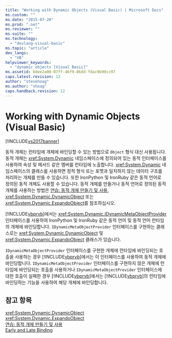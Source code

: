 ```yaml
---
title: "Working with Dynamic Objects (Visual Basic) | Microsoft Docs"
ms.custom: ""
ms.date: "2015-07-20"
ms.prod: ".net"
ms.reviewer: ""
ms.suite: ""
ms.technology: 
  - "devlang-visual-basic"
ms.topic: "article"
dev_langs: 
  - "VB"
helpviewer_keywords: 
  - "dynamic objects [Visual Basic]"
ms.assetid: bdee2a00-07ff-46f9-86dd-fdac9b99cc97
caps.latest.revision: 12
author: "stevehoag"
ms.author: "shoag"
caps.handback.revision: 12
---
```

# Working with Dynamic Objects (Visual Basic)
[!INCLUDE[vs2017banner](../../../../visual-basic/developing-apps/includes/vs2017banner.md)]

동적 개체는 런타임에 개체에 바인딩할 수 있는 방법으로 `Object` 형식 대신 사용됩니다.  동적 개체는 <xref:System.Dynamic> 네임스페이스에 정의되어 있는 동적 인터페이스를 사용하여 속성 및 메서드 같은 멤버를 런타임에 노출합니다.  <xref:System.Dynamic> 네임스페이스의 클래스를 사용하면 정적 형식 또는 포맷과 일치하지 않는 데이터 구조를 처리하는 개체를 만들 수 있습니다.  또한 IronPython 및 IronRuby 같은 동적 언어로 정의된 동적 개체도 사용할 수 있습니다.  동적 개체를 만들거나 동적 언어로 정의된 동적 개체를 사용하는 방법은 [연습: 동적 개체 만들기 및 사용](../../../../csharp/programming-guide/types/walkthrough-creating-and-using-dynamic-objects.md), <xref:System.Dynamic.DynamicObject> 또는 <xref:System.Dynamic.ExpandoObject>를 참조하십시오.  
  
 [!INCLUDE[vbprvb](../../../../csharp/programming-guide/concepts/linq/includes/vbprvb-md.md)]에서는 <xref:System.Dynamic.IDynamicMetaObjectProvider> 인터페이스를 사용하여 IronPython 및 IronRuby 같은 동적 언어 및 동적 언어 런타임의 개체에 바인딩합니다.  `IDynamicMetaObjectProvider` 인터페이스를 구현하는 클래스로는 <xref:System.Dynamic.DynamicObject> 및 <xref:System.Dynamic.ExpandoObject> 클래스가 있습니다.  
  
 `IDynamicMetaObjectProvider` 인터페이스를 구현한 개체에 런타임에 바인딩되는 호출을 사용하는 경우 [!INCLUDE[vbprvb](../../../../csharp/programming-guide/concepts/linq/includes/vbprvb-md.md)]에서는 이 인터페이스를 사용하여 동적 개체에 바인딩합니다.  `IDynamicMetaObjectProvider` 인터페이스를 구현하지 않은 개체에 런타임에 바인딩되는 호출을 사용하거나 `IDynamicMetaObjectProvider` 인터페이스에 대한 호출이 실패한 경우 [!INCLUDE[vbprvb](../../../../csharp/programming-guide/concepts/linq/includes/vbprvb-md.md)]에서는 [!INCLUDE[vbprvb](../../../../csharp/programming-guide/concepts/linq/includes/vbprvb-md.md)]의 런타임에 바인딩하는 기능을 사용하여 해당 개체에 바인딩합니다.  
  
## 참고 항목  
 <xref:System.Dynamic.DynamicObject>   
 <xref:System.Dynamic.ExpandoObject>   
 [연습: 동적 개체 만들기 및 사용](../../../../csharp/programming-guide/types/walkthrough-creating-and-using-dynamic-objects.md)   
 [Early and Late Binding](../../../../visual-basic/programming-guide/language-features/early-late-binding/early-and-late-binding.md)